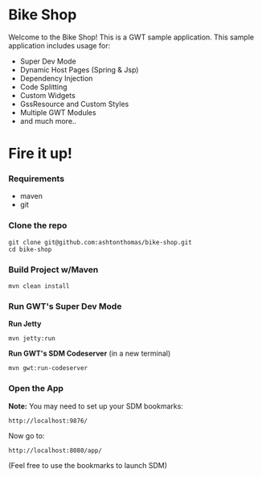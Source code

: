 # Bike Shop

Welcome to the Bike Shop! This is a GWT sample application. This sample application includes usage for:
* Super Dev Mode
* Dynamic Host Pages (Spring & Jsp)
* Dependency Injection
* Code Splitting
* Custom Widgets
* GssResource and Custom Styles
* Multiple GWT Modules
* and much more..

# Fire it up!

### Requirements
* maven
* git


### Clone the repo
```
git clone git@github.com:ashtonthomas/bike-shop.git
cd bike-shop
```

### Build Project w/Maven


```
mvn clean install
```


### Run GWT's Super Dev Mode

__Run Jetty__

```
mvn jetty:run
```

__Run GWT's SDM Codeserver__ (in a new terminal)

```
mvn gwt:run-codeserver
```

### Open the App

__Note:__ You may need to set up your SDM bookmarks:
```
http://localhost:9876/
```

Now go to:
```
http://localhost:8080/app/
```
(Feel free to use the bookmarks to launch SDM)
